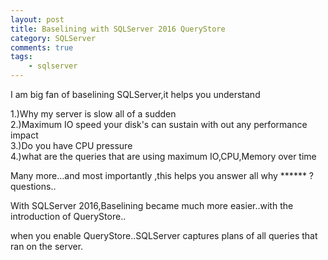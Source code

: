 ```yaml
---
layout: post
title: Baselining with SQLServer 2016 QueryStore
category: SQLServer
comments: true
tags:
    - sqlserver
---
```

 
 I am big fan of baselining SQLServer,it helps you  understand
 
1.)Why my server is slow all of a sudden  
2.)Maximum IO speed your  disk's can sustain with out any performance impact  
3.)Do you have CPU pressure  
4.)what are the queries that are using maximum IO,CPU,Memory over time   

Many more...and most importantly ,this helps you answer all why ****** ? questions..


With SQLServer 2016,Baselining became much more easier..with the introduction of QueryStore..

when you enable QueryStore..SQLServer captures plans of all queries that ran on the server.

